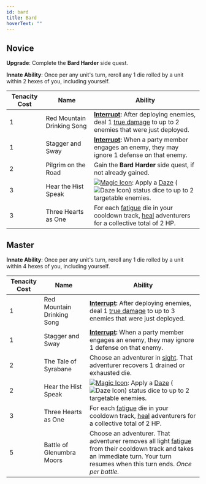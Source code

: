 ```yaml
---
id: bard
title: Bard
hoverText: ""
---
```


## Novice

**Upgrade**: Complete the **Bard Harder** side quest.

**Innate Ability**: Once per any unit's turn, reroll any 1 die rolled by a unit within 2 hexes of you, including yourself.

| Tenacity Cost | Name | Ability |
|-----------|-------|-------|
| 1 | Red Mountain Drinking Song | **[Interrupt](/docs/all/glossary/interrupt):** After deploying enemies, deal 1 [true damage](/docs/all/glossary/true-damage) to up to 2 enemies that were just deployed. |
| 1 | Stagger and Sway | **[Interrupt](/docs/all/glossary/interrupt):** When a party member engages an enemy, they may ignore 1 defense on that enemy. |
| 2 | Pilgrim on the Road | Gain the **Bard Harder** side quest, if not already gained. |
| 3 | Hear the Hist Speak | [<img src="/icons/magic.svg" alt="Magic Icon" class="icon-svg" />](/docs/all/battle-forms/magic): Apply a [Daze](/docs/all/status-effects/daze) (<img src="/icons/daze.svg" alt="Daze Icon" class="icon-svg" />) status dice to up to 2 targetable enemies. |
| 3 | Three Hearts as One | For each [fatigue](/docs/all/glossary/fatigue) die in your cooldown track, [heal](/docs/all/glossary/healing) adventurers for a collective total of 2 HP. |

## Master

**Innate Ability**: Once per any unit's turn, reroll any 1 die rolled by a unit within 4 hexes of you, including yourself.

| Tenacity Cost | Name | Ability |
|-----------|-------|-------|
| 1 | Red Mountain Drinking Song | **[Interrupt](/docs/all/glossary/interrupt):** After deploying enemies, deal 1 [true damage](/docs/all/glossary/true-damage) to up to 3 enemies that were just deployed. |
| 1 | Stagger and Sway | **[Interrupt](/docs/all/glossary/interrupt):** When a party member engages an enemy, they may ignore 1 defense on that enemy. |
| 2 | The Tale of Syrabane | Choose an adventurer in [sight](/docs/all/glossary/sight). That adventurer recovers 1 drained or exhausted die. |
| 2 | Hear the Hist Speak | [<img src="/icons/magic.svg" alt="Magic Icon" class="icon-svg" />](/docs/all/battle-forms/magic): Apply a [Daze](/docs/all/status-effects/daze) (<img src="/icons/daze.svg" alt="Daze Icon" class="icon-svg" />) status dice to up to 2 targetable enemies. |
| 3 | Three Hearts as One | For each [fatigue](/docs/all/glossary/fatigue) die in your cooldown track, [heal](/docs/all/glossary/healing) adventurers for a collective total of 2 HP. |
| 5 | Battle of Glenumbra Moors | Choose an adventurer. That adventurer removes all light [fatigue](/docs/all/glossary/fatigue) from their cooldown track and takes an immediate turn. Your turn resumes when this turn ends. *Once per battle.* |
